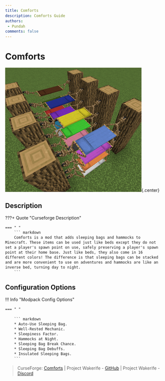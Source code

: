 ```yaml
---
title: Comforts
description: Comforts Guide
authors: 
 - Pundah
comments: false
---
```

# Comforts
![](img/Comforts.png){.center}
## Description
???+ Quote "Curseforge Description"

    === " "
        ``` markdown
        Comforts is a mod that adds sleeping bags and hammocks to Minecraft. These items can be used just like beds except they do not set a player's spawn point on use, safely preserving a player's spawn point at their home base. Just like beds, they also come in 16 different colors! The difference is that sleeping bags can be stacked and are more convenient to use on adventures and hammocks are like an inverse bed, turning day to night.
        ```

## Configuration Options
!!! Info "Modpack Config Options"

    === " "

        ``` markdown
        * Auto-Use Sleeping Bag.
        * Well-Rested Mechanic.
        * Sleepiness Factor.
        * Hammocks at Night.
        * Sleeping Bag Break Chance.
        * Sleeping Bag Debuffs.
        * Insulated Sleeping Bags.
        ```

> CurseForge: [Comforts]([link](https://www.curseforge.com/minecraft/mc-mods/comforts)) | Project Wakerife - [GitHub](https://github.com/Pundah) | Project Wakerife - [Discord](https://discord.gg/M4HQTQ9g9f)